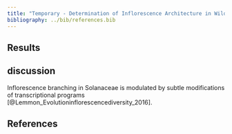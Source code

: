 ```yaml
---
title: "Temporary - Determination of Inflorescence Architecture in Wild and Domesticated Rices"
bibliography: ../bib/references.bib
---
```


## Results

## discussion

Inflorescence branching in Solanaceae is modulated by subtle modifications of transcriptional programs [@Lemmon_Evolutioninflorescencediversity_2016].

## References

<div id="refs"></div>
